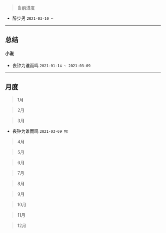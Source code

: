> 当前进度

- 醉步男 `2021-03-10 ~`

---

## 总结

#### 小说

* 丧钟为谁而鸣 `2021-01-14 ~ 2021-03-09`

--- 

## 月度

> 1月

> 2月

> 3月

* 丧钟为谁而鸣 `2021-03-09 完`

> 4月

> 5月

> 6月

> 7月

> 8月

> 9月

> 10月

> 11月

> 12月
